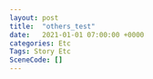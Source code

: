 ```yaml
---
layout: post
title:  "others_test"
date:   2021-01-01 07:00:00 +0000
categories: Etc
Tags: Story Etc
SceneCode: []
---
```

